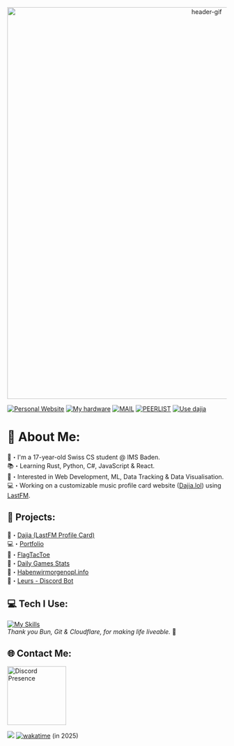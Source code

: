 <div align="center">
    <img alt="header-gif" width="900" src="Header.gif">
</div>

[![Personal Website](https://img.shields.io/badge/Personal%20Website-black?style=for-the-badge&color=1b2932)](https://reazn.tech) [![My hardware](https://img.shields.io/badge/My%20hardware-black?style=for-the-badge&color=1b2932)](my_hardware.md) [![MAIL](https://img.shields.io/badge/GMAIL-black?style=for-the-badge&color=1b2932)](mailto:ruby.florian@proton.me)
[![PEERLIST](https://img.shields.io/badge/PEERLIST-black?style=for-the-badge&color=1b2932&labelColor=1b2932)](https://peerlist.io/reazn)
[![Use dajia](https://img.shields.io/badge/Use%20dajia-black?style=for-the-badge&color=1b2932)](https://dajia.lol)


# 💫 About Me:
👋・I'm a 17-year-old Swiss CS student @ IMS Baden.<br>
📚・Learning Rust, Python, C#, JavaScript & React.<br>
🌟・Interested in Web Development, ML, Data Tracking & Data Visualisation. <br>
💻・Working on a customizable music profile card website ([Dajia.lol](https://dajia.lol/)) using [LastFM](https://www.last.fm/home).


## 📂 Projects:
👀・[Dajia (LastFM Profile Card)](https://dajia.lol) <br>
💻・[Portfolio](https://reazn.tech/) <br>
🎌・[FlagTacToe](https://github.com/reazndev/Flag-TTT)<br>
📆・[Daily Games Stats](https://github.com/reazndev/dailies-stats) <br>
📓・[Habenwirmorgenopl.info](https://habenwirmorgenopl.info) <br>
🤖・[Leurs - Discord Bot](https://docs.leurs.ch) <br>


## 💻 Tech I Use:
[![My Skills](https://skillicons.dev/icons?i=react,rust,javascript,cs,python,bun,css,html,postgres,git,cloudflare,raspberrypi,supabase,docker,arch&perline=15)](https://skillicons.dev)
<br> _Thank you Bun, Git & Cloudflare, for making life liveable._ 🙏

## 🌐 Contact Me:
<img src="https://lanyard.kyrie25.dev/api/699913103378350122?waveColor=273849&waveSpotifyColor=273849&animationDuration=3s&gradient=645CBB-A084DC-BFACE2-EBC7E6" height="135" alt="Discord Presence">

![](https://komarev.com/ghpvc/?username=florianruby&color=blueviolet)
[![wakatime](https://wakatime.com/badge/user/abf40d37-7d03-434e-82a8-1ed7f3ceec0f.svg)](https://wakatime.com/@abf40d37-7d03-434e-82a8-1ed7f3ceec0f) (in 2025)

